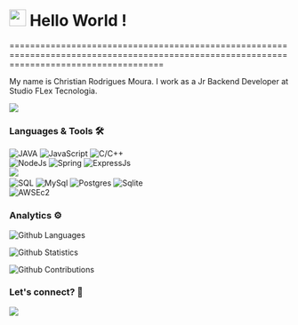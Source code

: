
<h1><img src="https://emojis.slackmojis.com/emojis/images/1531849430/4246/blob-sunglasses.gif?1531849430" width="30"/> Hello World ! </h1>
==========================================================================================================================================


My name is Christian Rodrigues Moura. I work as a Jr Backend Developer at Studio FLex Tecnologia.

![](http://estruyf-github.azurewebsites.net/api/VisitorHit?user=christianxng&repo=christianxng&countColorcountColor)

### Languages & Tools 🛠  
![JAVA](https://img.shields.io/badge/-JAVA-05122A?style=flat&color=green)&nbsp;![JavaScript](https://img.shields.io/badge/-JavaScript-05122A?style=flat&color=green)&nbsp;![C/C++](https://img.shields.io/badge/-C/C++-05122A?style=flat&color=green)&nbsp;  
![NodeJs](https://img.shields.io/badge/-NodeJs-05122A?style=flat&color=orange)&nbsp;![Spring](https://img.shields.io/badge/-Spring-05122A?style=flat&color=orange)&nbsp;![ExpressJs](https://img.shields.io/badge/-ExpressJs-05122A?style=flat&color=orange)&nbsp;  
![](https://img.shields.io/badge/--05122A?style=flat&color=gray)&nbsp;  
![SQL](https://img.shields.io/badge/-SQL-05122A?style=flat&color=yellow)&nbsp;![MySql](https://img.shields.io/badge/-MySql-05122A?style=flat&color=yellow)&nbsp;![Postgres](https://img.shields.io/badge/-Postgres-05122A?style=flat&color=yellow)&nbsp;![Sqlite](https://img.shields.io/badge/-Sqlite-05122A?style=flat&color=yellow)&nbsp;  
![AWSEc2](https://img.shields.io/badge/-AWSEc2-05122A?style=flat&color=blue)&nbsp;  


### Analytics ⚙️

![Github Languages](https://github-readme-stats.vercel.app/api/top-langs/?username=christianxng&layout=compact&count_private=true)

![Github Statistics](https://github-readme-stats.vercel.app/api/?username=christianxng&count_private=true&show_icons=true)

![Github Contributions](https://github-readme-streak-stats.herokuapp.com/?user=christianxng&hide_border=true)

### Let's connect? 🤝

<p align="left">

<a href="https://www.linkedin.com/in/christian-r-moura/"><img src="https://img.shields.io/badge/-LinkedIn-0077B5?style=flat&logo=Linkedin&logoColor=white"/></a>

</p>
